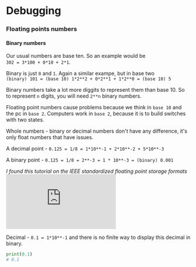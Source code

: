 Debugging
=========

### Floating points numbers

#### Binary numbers

Our usual numbers are base ten. So an example would be  
`302 = 3*100 + 0*10 + 2*1`.

Binary is just `0` and `1`. Again a similar exampe, but in base two  
`(binary) 101 = (base 10) 1*2**2 + 0*2**1 + 1*2**0 = (base 10) 5`

Binary numbers take a lot more diggits to represent them than base 10. So to represent `n` digits, you will need `2**n` binary numbers.

Floating point numbers cause problems because we think in `base 10` and the pc in `base 2`. Computers work in `base 2`, because it is to build switches with two states.

Whole numbers - binary or decimal numbers don't have any difference, it's only float numbers that have issues.

A decimal point - `0.125 = 1/8 = 1*10**-1 + 2*10**-2 + 5*10**-3`

A binary point - `0.125 = 1/8 = 2**-3 = 1 * 10**-3 = (binary) 0.001`

*I found this tutorial on the IEEE standardized floating point storage formats*  
![IEEE floating point](http://kipirvine.com/asm/workbook/floating_tut.htm)

Decimal - `0.1 = 1*10**-1` and there is no finite way to display this decimal in binary.

```Python
print(0.1)
# 0.1
